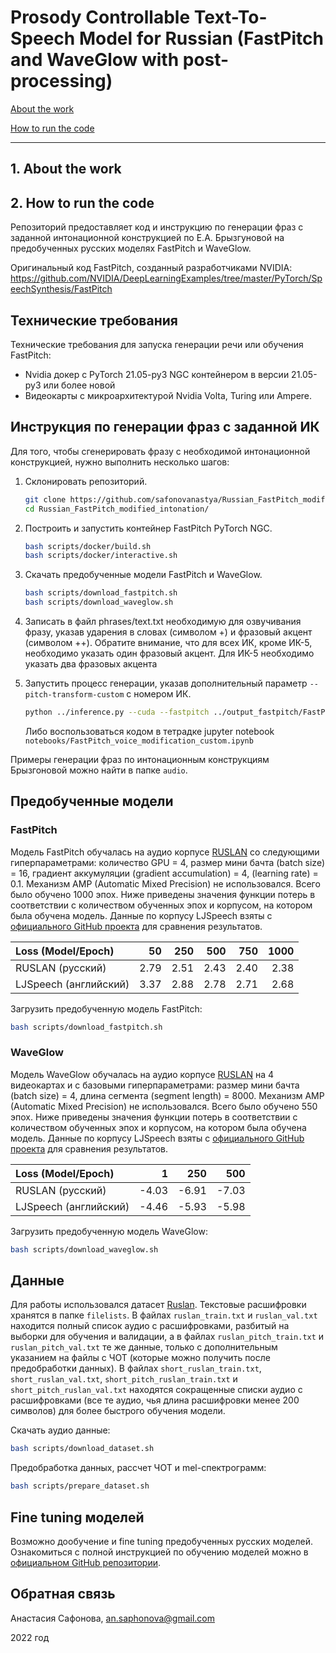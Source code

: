 # Prosody Controllable Text-To-Speech Model for Russian (FastPitch and WaveGlow with post-processing)

[About the work](##-1.-about-the-work)

[How to run the code](##-2.-how-to-run-the-code)

---------------------------------------------------------------------
## 1. About the work


## 2. How to run the code

Репозиторий предоставляет код и инструкцию по генерации фраз с заданной интонационной конструкцией по Е.А. Брызгуновой на предобученных русских моделях FastPitch и WaveGlow.

Оригинальный код FastPitch, созданный разработчиками NVIDIA: https://github.com/NVIDIA/DeepLearningExamples/tree/master/PyTorch/SpeechSynthesis/FastPitch

## Технические требования

Технические требования для запуска генерации речи или обучения FastPitch: 
* Nvidia докер с PyTorch 21.05-py3 NGC контейнером в версии 21.05-py3 или более новой
* Видеокарты с микроархитектурой Nvidia Volta, Turing или Ampere. 

## Инструкция по генерации фраз с заданной ИК

Для того, чтобы сгенерировать фразу с необходимой интонационной конструкцией, нужно выполнить несколько шагов:

1. Склонировать репозиторий.
   ```bash
   git clone https://github.com/safonovanastya/Russian_FastPitch_modified_intonation.git
   cd Russian_FastPitch_modified_intonation/
   ```

2. Построить и запустить контейнер FastPitch PyTorch NGC.

   ```bash
   bash scripts/docker/build.sh
   bash scripts/docker/interactive.sh
   ```

3. Скачать предобученные модели FastPitch и WaveGlow.

   ```bash
   bash scripts/download_fastpitch.sh
   bash scripts/download_waveglow.sh
   ```
   
4. Записать в файл phrases/text.txt необходимую для озвучивания фразу, указав ударения в словах (символом +) и фразовый акцент (символом ++). Обратите внимание, что для всех ИК, кроме ИК-5, необходимо указать один фразовый акцент. Для ИК-5 необходимо указать два фразовых акцента

5. Запустить процесс генерации, указав дополнительный параметр `--pitch-transform-custom` с номером ИК.

   ```bash
   python ../inference.py --cuda --fastpitch ../output_fastpitch/FastPitch_checkpoint_1000.pt --waveglow ../output_waveglow/checkpoint_WaveGlow_450.pt --wn-channels 256 --p-arpabet 0.0 -i phrases/text.txt -o ../output/modified_ik4/ --pitch-transform-custom 4
   ```
   
   Либо воспользоваться кодом в тетрадке jupyter notebook `notebooks/FastPitch_voice_modification_custom.ipynb`

Примеры генерации фраз по интонационным конструкциям Брызгоновой можно найти в папке `audio`.


## Предобученные модели
### FastPitch

Модель FastPitch обучалась на аудио корпусе [RUSLAN](https://ruslan-corpus.github.io/) со следующими гиперпараметрами: количество GPU = 4, размер мини бачта (batch size) = 16, градиент аккумуляции (gradient accumulation) = 4, (learning rate) = 0.1. Механизм AMP (Automatic Mixed Precision) не использовался. Всего было обучено 1000 эпох. Ниже приведены значения функции потерь в соответствии с количеством обученных эпох и корпусом, на котором была обучена модель. Данные по корпусу LJSpeech взяты с [официального GitHub проекта](https://github.com/NVIDIA/DeepLearningExamples/tree/master/PyTorch/SpeechSynthesis/FastPitch) для сравнения результатов.

| Loss (Model/Epoch)    |    50 |   250 |   500 |   750 |  1000 |
|:----------------------|------:|------:|------:|------:|------:|
| RUSLAN (русский)      | 2.79  |  2.51 |  2.43 |  2.40 |  2.38 |
| LJSpeech (английский) | 3.37  |  2.88 |  2.78 |  2.71 |  2.68 |

Загрузить предобученную модель FastPitch:

   ```bash
   bash scripts/download_fastpitch.sh
   ```

### WaveGlow

Модель WaveGlow обучалась на аудио корпусе [RUSLAN](https://ruslan-corpus.github.io/) на 4 видеокартах и с базовыми гиперпараметрами: размер мини бачта (batch size) = 4, длина сегмента (segment length) = 8000. Механизм AMP (Automatic Mixed Precision) не использовался. Всего было обучено 550 эпох. Ниже приведены значения функции потерь в соответствии с количеством обученных эпох и корпусом, на котором была обучена модель. Данные по корпусу LJSpeech взяты с [официального GitHub проекта](https://github.com/NVIDIA/DeepLearningExamples/tree/master/PyTorch/SpeechSynthesis/FastPitch) для сравнения результатов.

| Loss (Model/Epoch)    |    1  |   250 |   500  |
|:----------------------|------:|------:|-------:|
| RUSLAN (русский)      | -4.03 | -6.91 |  -7.03 |
| LJSpeech (английский) | -4.46 | -5.93 |  -5.98 |

Загрузить предобученную модель WaveGlow:

   ```bash
   bash scripts/download_waveglow.sh
   ```


## Данные

Для работы использовался датасет [Ruslan](https://ruslan-corpus.github.io/). Текстовые расшифровки хранятся в папке `filelists`. В файлах `ruslan_train.txt` и `ruslan_val.txt` находится полный список аудио с расшифровками, разбитый на выборки для обучения и валидации, а в файлах `ruslan_pitch_train.txt` и `ruslan_pitch_val.txt` те же данные, только с дополнительным указанием на файлы с ЧОТ (которые можно получить после предобработки данных). В файлах `short_ruslan_train.txt`, `short_ruslan_val.txt`, `short_pitch_ruslan_train.txt` и `short_pitch_ruslan_val.txt` находятся сокращенные списки аудио с расшифровками (все те аудио, чья длина расшифровки менее 200 символов) для более быстрого обучения модели.

Скачать аудио данные:

   ```bash
   bash scripts/download_dataset.sh
   ```

Предобработка данных, рассчет ЧОТ и mel-спектрограмм:

   ```bash
   bash scripts/prepare_dataset.sh
   ```

## Fine tuning моделей

Возможно дообучение и fine tuning предобученных русских моделей. Ознакомиться с полной инструкцией по обучению моделей можно в [официальном GitHub репозитории](https://github.com/NVIDIA/DeepLearningExamples/tree/master/PyTorch/SpeechSynthesis/FastPitch). 





## Обратная связь
Анастасия Сафонова, an.saphonova@gmail.com 

2022 год
